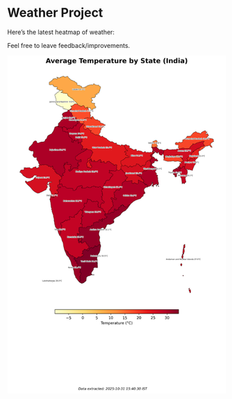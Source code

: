 # Weather Project

Here’s the latest heatmap of weather:

Feel free to leave feedback/improvements.

![India Heatmap](docs/assets/india_heatmap.png?v=048B18)
